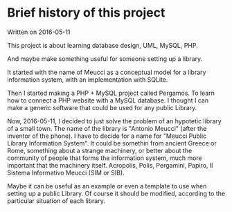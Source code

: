# Brief history of this project

Written on 2016-05-11

This project is about learning database design, UML, MySQL, PHP.

And maybe make something useful for someone setting up a library.

It started with the name of Meucci as a conceptual model for a library
information system, with an implementation with SQLite.

Then I started making a PHP + MySQL project called Pergamos. To learn how to
connect a PHP website with a MySQL database. I thought I can make a generic
software that could be used for any public Library.

Now,  2016-05-11, I decided to just solve the problem of an hypotetic library
of a small town. The name of the library is "Antonio Meucci" (after the
inventor of the phone). I have to decide for a name for "Meucci Public Library
Information System". It could be somethin from ancient Greece or Rome,
something about a strange machinery, or better about the community of people
that forms the information system, much more important that the machinery
itself. Acropolis, Polis, Pergamini, Papiro, Il Sistema Informativo Meucci (SIM
or SIB).

Maybe it can be useful as an example or even a template to use when setting up a
public Library. Of course it should be modified, according to the particular
situation of each library. 

